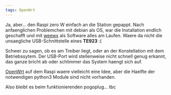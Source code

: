 ```yaml
---
tags: OpenWrt
---
```

Ja, aber... den Raspi zero W einfach an die Station gepappt.
Nach anfaenglichen Problemchen mit debian als OS, war die Installation endlich geschafft und mit [weewx](https://weewx.com/) als Software alles am Laufen. Waere da nicht die unsaegliche USB-Schnittstelle eines **TE923** :(

Schwer zu sagen, ob es am Treiber liegt, oder an der Konstellation mit dem Betriebssytem. Der USB-Port wird stellenweise nicht schnell genug erkannt, das ganze bricht ab oder schlimmer das System haengt sich auf.

[OpenWrt](https://openwrt.org/) auf dem Raspi waere vielleicht eine Idee, aber die Haelfte der notwendigen python3 Module sind nicht vorhanden.

Also bleibt es beim funktionierenden pogoplug... tbc
